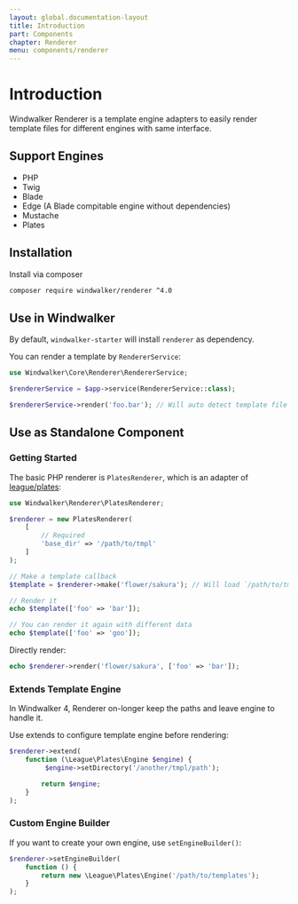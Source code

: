```yaml
---
layout: global.documentation-layout
title: Introduction
part: Components
chapter: Renderer
menu: components/renderer
---
```


# Introduction

Windwalker Renderer is a template engine adapters to easily render template files for different engines 
with same interface.

## Support Engines

- PHP
- Twig
- Blade
- Edge (A Blade compitable engine without dependencies)
- Mustache
- Plates

## Installation

Install via composer

```bash
composer require windwalker/renderer ^4.0
```

## Use in Windwalker

By default, `windwalker-starter` will install `renderer` as dependency.

You can render a template by `RendererService`:

```php
use Windwalker\Core\Renderer\RendererService;

$rendererService = $app->service(RendererService::class);

$rendererService->render('foo.bar'); // Will auto detect template file type
```

## Use as Standalone Component

### Getting Started

The basic PHP renderer is `PlatesRenderer`, which is an adapter of [league/plates](https://platesphp.com/):

```php
use Windwalker\Renderer\PlatesRenderer;

$renderer = new PlatesRenderer(
    [
        // Required
        'base_dir' => '/path/to/tmpl'
    ]
);

// Make a template callback
$template = $renderer->make('flower/sakura'); // Will load `/path/to/tmpl/flower/sakura.phtml`

// Render it
echo $template(['foo' => 'bar']);

// You can render it again with different data
echo $template(['foo' => 'goo']);
```

Directly render:

```php
echo $renderer->render('flower/sakura', ['foo' => 'bar']);
```

### Extends Template Engine

In Windwalker 4, Renderer on-longer keep the paths and leave engine to handle it.

Use extends to configure template engine before rendering:

```php
$renderer->extend(
    function (\League\Plates\Engine $engine) {
         $engine->setDirectory('/another/tmpl/path');

        return $engine;
    }
);
```

### Custom Engine Builder

If you want to create your own engine, use `setEngineBuilder()`:

```php
$renderer->setEngineBuilder(
    function () {
        return new \League\Plates\Engine('/path/to/templates');
    }
);
```

